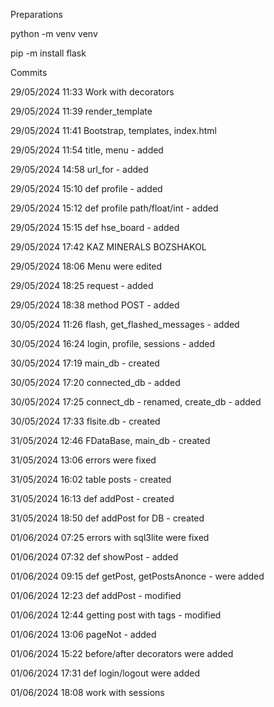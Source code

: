 Preparations

python -m venv venv

pip -m install flask

Commits

29/05/2024 11:33 Work with decorators

29/05/2024 11:39 render_template

29/05/2024 11:41 Bootstrap, templates, index.html

29/05/2024 11:54 title, menu - added

29/05/2024 14:58 url_for - added

29/05/2024 15:10 def profile - added

29/05/2024 15:12 def profile path/float/int - added

29/05/2024 15:15 def hse_board - added

29/05/2024 17:42 KAZ MINERALS BOZSHAKOL

29/05/2024 18:06 Menu were edited

29/05/2024 18:25 request - added

29/05/2024 18:38 method POST - added

30/05/2024 11:26 flash, get_flashed_messages - added

30/05/2024 16:24 login, profile, sessions - added

30/05/2024 17:19 main_db - created

30/05/2024 17:20 connected_db - added

30/05/2024 17:25 connect_db - renamed, create_db - added

30/05/2024 17:33 flsite.db - created

31/05/2024 12:46 FDataBase, main_db - created

31/05/2024 13:06 errors were fixed

31/05/2024 16:02 table posts - created

31/05/2024 16:13 def addPost - created

31/05/2024 18:50 def addPost for DB - created

01/06/2024 07:25 errors with sql3lite were fixed

01/06/2024 07:32 def showPost - added

01/06/2024 09:15 def getPost, getPostsAnonce - were added

01/06/2024 12:23 def addPost - modified

01/06/2024 12:44 getting post with tags - modified

01/06/2024 13:06 pageNot - added

01/06/2024 15:22 before/after decorators were added

01/06/2024 17:31 def login/logout were added

01/06/2024 18:08 work with sessions